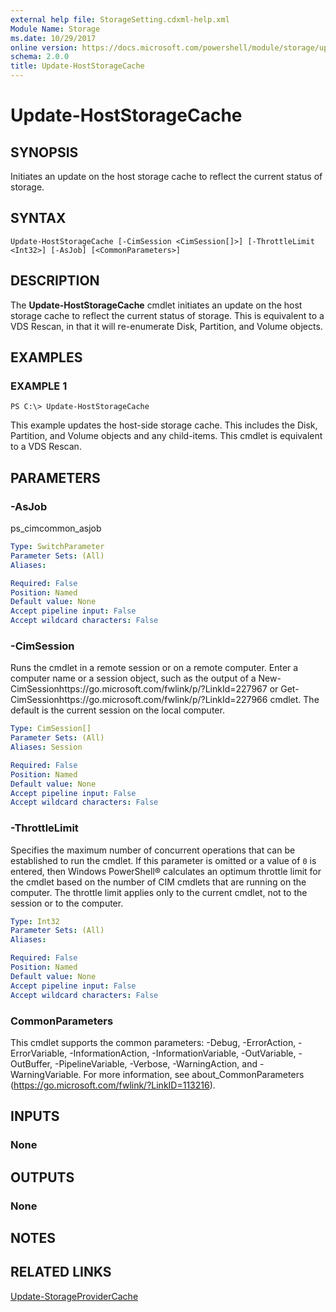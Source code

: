 ```yaml
---
external help file: StorageSetting.cdxml-help.xml
Module Name: Storage
ms.date: 10/29/2017
online version: https://docs.microsoft.com/powershell/module/storage/update-hoststoragecache?view=windowsserver2012r2-ps&wt.mc_id=ps-gethelp
schema: 2.0.0
title: Update-HostStorageCache
---
```


# Update-HostStorageCache

## SYNOPSIS
Initiates an update on the host storage cache to reflect the current status of storage.

## SYNTAX

```
Update-HostStorageCache [-CimSession <CimSession[]>] [-ThrottleLimit <Int32>] [-AsJob] [<CommonParameters>]
```

## DESCRIPTION
The **Update-HostStorageCache** cmdlet initiates an update on the host storage cache to reflect the current status of storage.
This is equivalent to a VDS Rescan, in that it will re-enumerate Disk, Partition, and Volume objects.

## EXAMPLES

### EXAMPLE 1
```
PS C:\> Update-HostStorageCache
```

This example updates the host-side storage cache.
This includes the Disk, Partition, and Volume objects and any child-items.
This cmdlet is equivalent to a VDS Rescan.

## PARAMETERS

### -AsJob
ps_cimcommon_asjob

```yaml
Type: SwitchParameter
Parameter Sets: (All)
Aliases: 

Required: False
Position: Named
Default value: None
Accept pipeline input: False
Accept wildcard characters: False
```

### -CimSession
Runs the cmdlet in a remote session or on a remote computer.
Enter a computer name or a session object, such as the output of a New-CimSessionhttps://go.microsoft.com/fwlink/p/?LinkId=227967 or Get-CimSessionhttps://go.microsoft.com/fwlink/p/?LinkId=227966 cmdlet.
The default is the current session on the local computer.

```yaml
Type: CimSession[]
Parameter Sets: (All)
Aliases: Session

Required: False
Position: Named
Default value: None
Accept pipeline input: False
Accept wildcard characters: False
```

### -ThrottleLimit
Specifies the maximum number of concurrent operations that can be established to run the cmdlet.
If this parameter is omitted or a value of `0` is entered, then Windows PowerShell® calculates an optimum throttle limit for the cmdlet based on the number of CIM cmdlets that are running on the computer.
The throttle limit applies only to the current cmdlet, not to the session or to the computer.

```yaml
Type: Int32
Parameter Sets: (All)
Aliases: 

Required: False
Position: Named
Default value: None
Accept pipeline input: False
Accept wildcard characters: False
```

### CommonParameters
This cmdlet supports the common parameters: -Debug, -ErrorAction, -ErrorVariable, -InformationAction, -InformationVariable, -OutVariable, -OutBuffer, -PipelineVariable, -Verbose, -WarningAction, and -WarningVariable. For more information, see about_CommonParameters (https://go.microsoft.com/fwlink/?LinkID=113216).

## INPUTS

### None

## OUTPUTS

### None

## NOTES

## RELATED LINKS

[Update-StorageProviderCache](./Update-StorageProviderCache.md)

